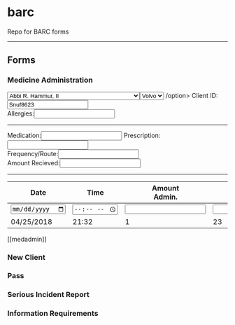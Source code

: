 # barc
Repo for BARC forms

---
## Forms
<section id="forms">
  <h3>Medicine Administration</h3>
    <article id="medadmin">
        <form class="barc barc-form" action="index.html" method="post">
          <div class="container">
             <select name="client_name">
                <option value="Abbi R. Hammur, II">Abbi R. Hammur, II</option>
                <option value="Vaclav Sammuel Michael Havel, V">Vaclav Sammuel Michael Havel, V</option>
                <option value="Carine Christine Monique Anquetil-Havel-Bertot">Carine Christine Monique Anquetil-Havel-Bertot</option>
                <option value="Norman Christophern">Norman Christophern</option>
                <option value="Erduarto Geoffreys Maisonno">Erduarto Geoffreys Maisonno</option>
                <option value="Joixwa Fox-Petyr">Joixwa Fox-Petyr</option>
                <option value="Doctor Jenn Fazzio, MD">Doctor Jenn Fazzio, MD</option>
                <option value="Panabu Rammosas Khadr, II">Panabu Rammosas Khadr, II<select name="cars">
  <option value="volvo">Volvo</option>
  <option value="saab">Saab</option>
  <option value="fiat">Fiat</option>
  <option value="audi">Audi</option>
</select> /option>
             </select> 
            <!--<span class="input-text">
              <label for="client_name">Client:</label><input type="text" name="client_name" value="Joe Snuffy">
            </span>-->
            <span class="input-text">
              <label for="client_id">Client ID:</label>
              <input type="text" name="client_id" placeholder="Client ID" value="Snuf8623">
            </span>
          </div>
          <div class="container">
            <span class="input-text">
              <label for="allergy">Allergies:</label><input type="text" name="allergy" value=""><br/>
            </span>
          </div>
          <hr>
          <div class="container">
            <span class="input-text">
              <label for="med_name">Medication:</label><input class="highlight" type="text" name="med_name" value="">
            </span>
            <span class="input-text">
              <label for="med_prescr">Prescription:</label><input type="text" name="med_prescr" value=""><br/>
            </span>
          </div>
          <div class="container">
            <span class="input-text">
              <label for="med_freqroute">Frequency/Route:</label><input type="text" name="med_freqroute" value=""><br/>
            </span>
          </div>
          <div class="container">
            <span class="input-text">
              <label for="med_amt_recd">Amount Recieved:</label><input type="text" name="med_amt_recd" value=""><br/>
            </span>
          </div>
          <hr>
      <table class="card">
        <thead>
          <th class="left">Date</th>
          <th>Time</th>
          <th>Amount<br>Admin.</th>
          <th>Amount<br>On-Hand</th>
          <th>Client<br>Signature</th>
          <th class="right">Staff<br>Signature</th>
        </thead>
        <tbody>
          <tr class="input">
            <td>
              <input type="date" name="" value="">
            </td>
            <td>
              <input type="time" name="" value="">
            </td>
            <td>
              <input type="number" name="" value="">
            </td>
            <td>
              <input type="number" name="" value="">
            </td>
            <td>
              <input type="text" name="" value="">
            </td>
            <td>
              <input type="text" name="" value="">
            </td>
          </tr>
          <tr>
            <td>04/25/2018</td>
            <td>21:32</td>
            <td>1</td>
            <td>23</td>
            <td>Joe Snuffy|</td>
            <td>John Doe|</td>
          </tr>
        </tbody>
      </table>
    </form>
    </article>
  </section>

[[medadmin]]

### New Client

### Pass

### Serious Incident Report

### Information Requirements
